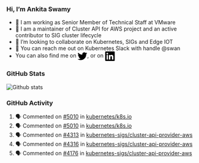 ### Hi, I’m Ankita Swamy

- 💼 I am working as Senior Member of Technical Staff at VMware
- 👀 I am a maintainer of Cluster API for AWS project and an active contributor to SIG cluster lifecycle
- 💞️ I’m looking to collaborate on Kubernetes, SIGs and Edge IOT
- 💬 You can reach me out on Kubernetes Slack with handle @swan
- You can also find me on <a href="https://twitter.com/SwamyAnkita" target="blank"><img align="center" src="https://raw.githubusercontent.com/Ankitasw/Ankitasw/master/svg/twitter.svg" alt="Ankitasw" height="25" width="25" color="#1DA1f2" /></a>, or on <a href="https://www.linkedin.com/in/Ankitaswamy/" target="blank"><img align="center" src="https://raw.githubusercontent.com/Ankitasw/Ankitasw/master/svg/linkedin.svg" alt="Ankitasw" height="25" width="25" /></a>

### GitHub Stats
![Github stats](https://github-readme-stats.vercel.app/api?username=Ankitasw&count_private=true&show_icons=true&theme=tokyonight)

### GitHub Activity 
<!--START_SECTION:activity-->
1. 🗣 Commented on [#5010](https://github.com/kubernetes/k8s.io/issues/5010) in [kubernetes/k8s.io](https://github.com/kubernetes/k8s.io)
2. 🗣 Commented on [#5010](https://github.com/kubernetes/k8s.io/issues/5010) in [kubernetes/k8s.io](https://github.com/kubernetes/k8s.io)
3. 🗣 Commented on [#4313](https://github.com/kubernetes-sigs/cluster-api-provider-aws/issues/4313) in [kubernetes-sigs/cluster-api-provider-aws](https://github.com/kubernetes-sigs/cluster-api-provider-aws)
4. 🗣 Commented on [#4316](https://github.com/kubernetes-sigs/cluster-api-provider-aws/issues/4316) in [kubernetes-sigs/cluster-api-provider-aws](https://github.com/kubernetes-sigs/cluster-api-provider-aws)
5. 🗣 Commented on [#4176](https://github.com/kubernetes-sigs/cluster-api-provider-aws/issues/4176) in [kubernetes-sigs/cluster-api-provider-aws](https://github.com/kubernetes-sigs/cluster-api-provider-aws)
<!--END_SECTION:activity-->
